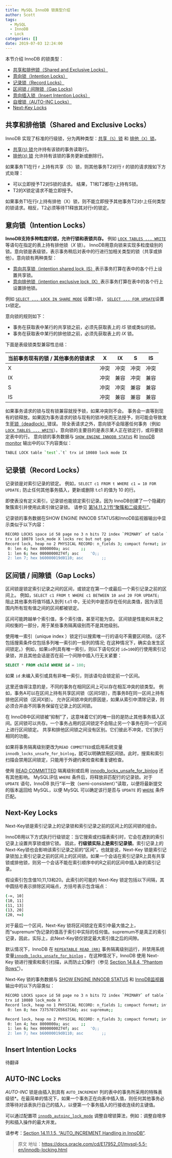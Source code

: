 ```yaml
---
title: MySQL InnoDB 锁类型介绍
author: Scott
tags:
  - MySQL
  - InnoDB
  - Lock
categories: []
date: 2019-07-03 12:24:00
---
```


本节介绍 InnoDB 的锁类型：

*   [共享和排他锁（Shared and Exclusive Locks）](https://docs.oracle.com/cd/E17952_01/mysql-5.5-en/innodb-locking.html#innodb-shared-exclusive-locks "Shared and Exclusive Locks")
*   [意向锁（Intention Locks）](https://docs.oracle.com/cd/E17952_01/mysql-5.5-en/innodb-locking.html#innodb-intention-locks "Intention Locks")
*   [记录锁（Record Locks）](https://docs.oracle.com/cd/E17952_01/mysql-5.5-en/innodb-locking.html#innodb-record-locks "Record Locks")
*   [区间锁 / 间隙锁（Gap Locks)](https://docs.oracle.com/cd/E17952_01/mysql-5.5-en/innodb-locking.html#innodb-gap-locks "Gap Locks")
*   [意向插入锁（Insert Intention Locks）](https://docs.oracle.com/cd/E17952_01/mysql-5.5-en/innodb-locking.html#innodb-insert-intention-locks "Insert Intention Locks")
*   [自增锁（AUTO-INC Locks）](https://docs.oracle.com/cd/E17952_01/mysql-5.5-en/innodb-locking.html#innodb-auto-inc-locks "AUTO-INC Locks")
*   [Next-Key Locks](https://docs.oracle.com/cd/E17952_01/mysql-5.5-en/innodb-locking.html#innodb-next-key-locks "Next-Key Locks")

## 共享和排他锁（Shared and Exclusive Locks）
InnoDB 实现了标准的行级锁，分为两种类型：[共享（`S`）锁](https://docs.oracle.com/cd/E17952_01/mysql-5.5-en/glossary.html#glos_shared_lock) 和 [排他（`X`）锁](https://docs.oracle.com/cd/E17952_01/mysql-5.5-en/glossary.html#glos_exclusive_lock)。
* [共享(`S`) 锁](https://docs.oracle.com/cd/E17952_01/mysql-5.5-en/glossary.html#glos_shared_lock "shared lock")允许持有该锁的事务读取行。
* [排他(`X`) 锁](https://docs.oracle.com/cd/E17952_01/mysql-5.5-en/glossary.html#glos_exclusive_lock "exclusive lock") 允许持有该锁的事务更新或删除行。

如果事务T1在行 r 上持有共享（S）锁，则其他事务T2对行 r 的锁的请求按如下方式处理：
* 可以立即授予T2对S锁的请求。 结果，T1和T2都在r上持有S锁。
* T2的X锁定请求不能立即授予。

如果事务T1在行r上持有排他（X）锁，则不能立即授予其他事务T2对r上任何类型的锁请求。相反，T2必须等待T1释放其对行r的锁定。

## 意向锁（Intention Locks）
**InnoDB支持多种粒度的锁，允许行锁和表锁共存。** 例如 [`LOCK TABLES ... WRITE`](https://docs.oracle.com/cd/E17952_01/mysql-5.5-en/lock-tables.html "13.3.5 LOCK TABLES and UNLOCK TABLES Syntax")
等语句在指定的表上持有排他锁（*X* 锁）。 InnoDB用意向锁来实现多粒度级别的锁。意向锁是表级锁，表示事务稍后对表中的行进行加相关类型的锁（共享或排他）。意向锁有两种类型：
* [意向共享锁（intention shared lock, IS）](https://docs.oracle.com/cd/E17952_01/mysql-5.5-en/glossary.html#glos_intention_shared_lock)表示事务打算在表中的各个行上设置共享锁。
* [意向排他锁（intention exclusive lock, IX）](https://docs.oracle.com/cd/E17952_01/mysql-5.5-en/glossary.html#glos_intention_exclusive_lock)表示事务打算在表中的各个行上设置排他锁。

例如 [`SELECT ... LOCK IN SHARE MODE`](https://docs.oracle.com/cd/E17952_01/mysql-5.5-en/select.html "13.2.9 SELECT Syntax") 设置`IS`锁， [`SELECT ... FOR UPDATE`](https://docs.oracle.com/cd/E17952_01/mysql-5.5-en/select.html "13.2.9 SELECT Syntax")设置`IX`锁定。

意向锁的规则如下：
* 事务在获取表中某行的共享锁之前，必须先获取表上的 *IS* 锁或类似的锁。
* 事务在获取表中某行的排他锁之前，必须先获取表上的 *IX* 锁。

下面是表级锁类型兼容性总结：

|当前事务现有的锁 / 其他事务的锁请求 |X |IX |S |IS|
|-|-|-|-|-|
|X|冲突|冲突|冲突|冲突|
|IX|冲突|兼容|冲突|兼容|
|S|冲突|冲突|兼容|兼容|
|IS|冲突|兼容|兼容|兼容|

如果事务请求的锁与现有锁兼容就授予锁，如果冲突则不会。 事务会一直等到现有的锁释放。如果因为事务请求的锁与现有的锁冲突而无法授予，则可能会导致发生[死锁（deadlock）](https://docs.oracle.com/cd/E17952_01/mysql-5.5-en/glossary.html#glos_deadlock "deadlock")错误。
除全表请求之外，意向锁不会阻塞任何事务（例如 [`LOCK TABLES ... WRITE`](https://docs.oracle.com/cd/E17952_01/mysql-5.5-en/lock-tables.html "13.3.5 LOCK TABLES and UNLOCK TABLES Syntax")）。意向锁的主要目的是表示某人正在锁定行，或将要锁定表中的行。
意向锁的事务数据与 [`SHOW ENGINE INNODB STATUS`](https://docs.oracle.com/cd/E17952_01/mysql-5.5-en/show-engine.html "13.7.5.16 SHOW ENGINE Syntax") 和 [InnoDB monitor](https://docs.oracle.com/cd/E17952_01/mysql-5.5-en/innodb-standard-monitor.html "14.20.3 InnoDB Standard Monitor and Lock Monitor Output")  输出中的以下内容类似：
```bash
TABLE LOCK table `test`.`t` trx id 10080 lock mode IX
```



## 记录锁（Record Locks）
记录锁是对索引记录的锁定。 例如，`SELECT c1 FROM t WHERE c1 = 10 FOR UPDATE;` 防止任何其他事务插入，更新或删除 t.c1 的值为 10 的行。

即使表没有定义索引，记录锁也能锁定索引记录。因为 InnoDB创建了一个隐藏的聚簇索引并使用此索引做记录锁。 请参见 [第14.11.2.1节“聚簇和二级索引”](https://docs.oracle.com/cd/E17952_01/mysql-5.5-en/innodb-index-types.html)。

记录锁的事务数据在SHOW ENGINE INNODB STATUS和InnoDB监视器输出中显示类似于以下内容：
```bash
RECORD LOCKS space id 58 page no 3 n bits 72 index `PRIMARY` of table `test`.`t` 
trx id 10078 lock_mode X locks rec but not gap
Record lock, heap no 2 PHYSICAL RECORD: n_fields 3; compact format; info bits 0
 0: len 4; hex 8000000a; asc     ;;
 1: len 6; hex 00000000274f; asc     'O;;
 2: len 7; hex b60000019d0110; asc        ;;
```

## 区间锁 / 间隙锁（Gap Locks）
区间锁是锁定索引记录之间的区间，或锁定在第一个或最后一个索引记录之前的区间上。 例如，`SELECT c1 FROM t WHERE c1 BETWEEN 10 and 20 FOR UPDATE; ` 阻止其他事务将值15插入到列 t.c1 中，无论列中是否存在任何此类值，因为该范围内所有现有值之间的区间都被锁定。

区间可能跨越单个索引值，多个索引值，甚至可能为空。
区间锁是性能和并发之间权衡的一部分，用于某些事务隔离级别而不是其他级别。

使用唯一索引（unique index ）锁定行以搜索唯一行的语句不需要区间锁。（这不包括搜索条件仅包括多列唯一索引的一些列的情况; 在这种情况下，确实会发生区间锁定。）例如，如果`id`列具有唯一索引，则以下语句仅对 `id=100`的行使用索引记录锁，并且其他会话是否在前一个间隙中插入行无关紧要：
```sql
SELECT * FROM child WHERE id = 100;
```
如果 `id` 未编入索引或具有非唯一索引，则该语句会锁定前一个区间。

这里还值得注意的是，不同的事务在相同区间上可以存在相互冲突的锁类型。 例如，事务A可以在区间上持有共享区间锁（区间S锁），而事务B在同一区间上持有排他区间锁（区间X锁）。 允许区间锁冲突的原因是，如果从索引中清除记录，则必须合并由不同事务保留在记录上的区间锁。

在 InnoDB中区间锁被“抑制”了，这意味着它们的唯一目的是防止其他事务插入区间。区间锁可以共存。一个事务占用的区间锁定不会阻止另一个事务在同一个区间上进行区间锁定。 共享和排他区间锁之间没有区别。它们彼此不冲突，它们执行相同的功能。

如果将事务隔离级别更改为`READ COMMITTED`或启用系统变量`innodb_locks_unsafe_for_binlog`，就可以明确禁用区间锁。此时，搜索和索引扫描会禁用区间锁定，只能用于外键约束检查和重复键检查。

使用 [READ COMMITTED](https://docs.oracle.com/cd/E17952_01/mysql-5.5-en/innodb-transaction-isolation-levels.html#isolevel_read-committed) 隔离级别或启用 [innodb_locks_unsafe_for_binlog](https://docs.oracle.com/cd/E17952_01/mysql-5.5-en/innodb-parameters.html#sysvar_innodb_locks_unsafe_for_binlog) 还有其他影响。 MySQL评估 `WHERE` 条件后，将释放非匹配行的记录锁。对于 `UPDATE` 语句，InnoDB 执行“半一致（semi-consistent）”读取，以便将最新提交的版本返回给 MySQL，以便 MySQL 可以确定该行是否与 `UPDATE` 的 [`WHERE`](https://docs.oracle.com/cd/E17952_01/mysql-5.5-en/update.html) 条件匹配。

## Next-Key Locks
Next-Key锁是索引记录上的记录锁和索引记录之前的区间上的区间锁的组合。

InnoDB用以下方式执行行级锁定：当它搜索或扫描表索引时，它会在遇到的索引记录上设置共享锁或排它锁。 因此，**行级锁实际上是索引记录锁**。索引记录上的Next-Key锁也会影响该索引记录之前的“区间”。也就是说，Next-Key 锁是索引记录锁加上索引记录之前的区间上的区间锁。如果一个会话在索引记录R上具有共享锁或排他锁，则另一个会话不能在索引顺序中的R之前的区间中插入新的索引记录。

假设索引包含值10,11,13和20。此索引的可能的 Next-Key 锁定包括以下间隔，其中圆括号表示排除区间端点，方括号表示包含端点：
```bash
(-∞, 10]
(10, 11]
(11, 13]
(13, 20]
(20, +∞)
```
对于最后一个区间，Next-Key 锁将区间锁定在索引中最大值之上，而“supremum”伪记录的值高于索引中实际的任何值。supremum不是真正的索引记录，因此，实际上，此Next-Key锁仅锁定最大索引值之后的间隙。

默认情况下，InnoDB 在 [`REPEATABLE READ (RR)`](https://docs.oracle.com/cd/E17952_01/mysql-5.5-en/innodb-transaction-isolation-levels.html#isolevel_repeatable-read) 事务隔离级别运行，并禁用系统变量[`innodb_locks_unsafe_for_binlog`](https://docs.oracle.com/cd/E17952_01/mysql-5.5-en/innodb-parameters.html#sysvar_innodb_locks_unsafe_for_binlog) 。在这种情况下，InnoDB 使用 Next-Key 锁进行搜索和索引扫描，从而防止幻像行（参见 [Section 14.8.4, “Phantom Rows”](https://docs.oracle.com/cd/E17952_01/mysql-5.5-en/innodb-next-key-locking.html "14.8.4 Phantom Rows")）。

Next-Key 锁的事务数据与 [SHOW ENGINE INNODB STATUS](https://docs.oracle.com/cd/E17952_01/mysql-5.5-en/show-engine.html) 和 [InnoDB监视器](https://docs.oracle.com/cd/E17952_01/mysql-5.5-en/innodb-standard-monitor.html) 输出中的以下内容类似：

```bash
RECORD LOCKS space id 58 page no 3 n bits 72 index `PRIMARY` of table `test`.`t` 
trx id 10080 lock_mode X
Record lock, heap no 1 PHYSICAL RECORD: n_fields 1; compact format; info bits 0
 0: len 8; hex 73757072656d756d; asc supremum;;

Record lock, heap no 2 PHYSICAL RECORD: n_fields 3; compact format; info bits 0
 0: len 4; hex 8000000a; asc     ;;
 1: len 6; hex 00000000274f; asc     'O;;
 2: len 7; hex b60000019d0110; asc        ;;
```

## Insert Intention Locks
待翻译

## AUTO-INC Locks
*AUTO-INC* 锁是由插入到具有 `AUTO_INCREMENT` 列的表中的事务所采用的特殊表级锁*。在最简单的情况下，如果一个事务正在向表中插入值，则任何其他事务必须等待对该表执行自己的插入，以便第一个事务插入的行接收连续的主键值。

可以通过配置项 [`innodb_autoinc_lock_mode`](https://docs.oracle.com/cd/E17952_01/mysql-5.5-en/innodb-parameters.html#sysvar_innodb_autoinc_lock_mode) 调整自增锁算法，例如：调整自增序列和插入操作的最大并发。

请参考：[Section 14.11.1.5, “AUTO_INCREMENT Handling in InnoDB”](https://docs.oracle.com/cd/E17952_01/mysql-5.5-en/innodb-auto-increment-handling.html "14.11.1.5 AUTO_INCREMENT Handling in InnoDB").



> 原文 地址：https://docs.oracle.com/cd/E17952_01/mysql-5.5-en/innodb-locking.html